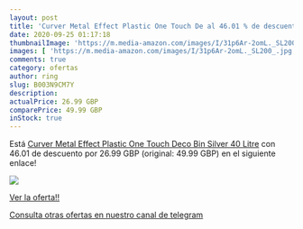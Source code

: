 ```yaml
---
layout: post
title: 'Curver Metal Effect Plastic One Touch De al 46.01 % de descuento'
date: 2020-09-25 01:17:18
thumbnailImage: 'https://m.media-amazon.com/images/I/31p6Ar-2omL._SL200_.jpg'
images: [ 'https://m.media-amazon.com/images/I/31p6Ar-2omL._SL200_.jpg' ]
comments: true
category: ofertas
author: ring
slug: B003N9CM7Y
description:
actualPrice: 26.99 GBP
comparePrice: 49.99 GBP
inStock: true
---
```


Está [Curver Metal Effect Plastic One Touch Deco Bin  Silver  40 Litre](https://www.amazon.com/dp/B003N9CM7Y/?tag=redken08-20) con 46.01 de descuento por 26.99 GBP (original: 49.99 GBP) en el siguiente enlace!

[![](https://m.media-amazon.com/images/I/31p6Ar-2omL._SL200_.jpg)](https://www.amazon.com/dp/B003N9CM7Y/?tag=redken08-20)

[Ver la oferta!!](https://www.amazon.com/dp/B003N9CM7Y/?tag=redken08-20)

[Consulta otras ofertas en nuestro canal de telegram](https://t.me/s/ofertas25)
